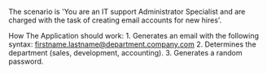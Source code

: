 The scenario is 'You are an IT support Administrator Specialist and are charged with the task of creating email accounts for new hires'. 

How The Application should work: 
	1. Generates an email with the following syntax: firstname.lastname@department.company.com
	2. Determines the department (sales, development, accounting).
	3. Generates a random password. 
